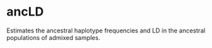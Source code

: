 # ancLD
Estimates the ancestral haplotype frequencies and LD in the ancestral populations of admixed samples.



